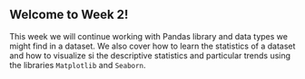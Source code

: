 ## Welcome to Week 2!

This week we will continue working with Pandas library and data types we
might find in a dataset. We also cover how to learn the statistics of a dataset
and how to visualize si the descriptive statistics and particular trends using
the libraries `Matplotlib` and `Seaborn`.


